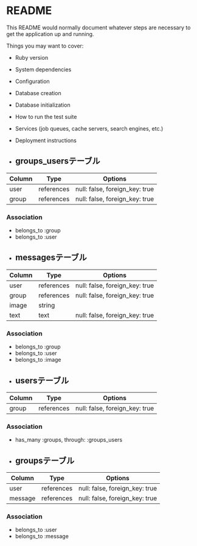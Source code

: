 # README

This README would normally document whatever steps are necessary to get the
application up and running.

Things you may want to cover:

* Ruby version

* System dependencies

* Configuration

* Database creation

* Database initialization

* How to run the test suite

* Services (job queues, cache servers, search engines, etc.)

* Deployment instructions

* ## groups_usersテーブル

|Column|Type|Options|
|------|----|-------|
|user|references|null: false, foreign_key: true|
|group|references|null: false, foreign_key: true|

### Association
- belongs_to :group
- belongs_to :user

* ## messagesテーブル

|Column|Type|Options|
|------|----|-------|
|user|references|null: false, foreign_key: true|
|group|references|null: false, foreign_key: true|
|image|string||
|text|text|null: false, foreign_key: true|


### Association
- belongs_to :group
- belongs_to :user
- belongs_to :image


* ## usersテーブル

|Column|Type|Options|
|------|----|-------|
|group|references|null: false, foreign_key: true|

### Association
- has_many :groups, through: :groups_users

* ## groupsテーブル

|Column|Type|Options|
|------|----|-------|
|user|references|null: false, foreign_key: true|
|message|references|null: false, foreign_key: true|


### Association
- belongs_to :user
- belongs_to :message
